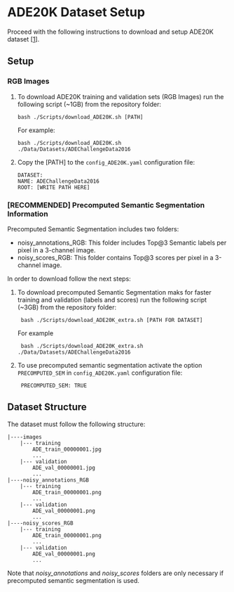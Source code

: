 # ADE20K Dataset Setup
Proceed with the following instructions to download and setup ADE20K dataset [[1](https://groups.csail.mit.edu/vision/datasets/ADE20K/)].

## Setup
### RGB Images

 1. To download ADE20K training and validation sets (RGB Images) run the following script (~1GB) from the repository folder:
	 
	    bash ./Scripts/download_ADE20K.sh [PATH]
	   
	   For example:

	    bash ./Scripts/download_ADE20K.sh ./Data/Datasets/ADEChallengeData2016
	    
 2. Copy the [PATH] to the `config_ADE20K.yaml` configuration file:
 
		DATASET:
	    NAME: ADEChallengeData2016
	    ROOT: [WRITE PATH HERE]

### [RECOMMENDED] Precomputed Semantic Segmentation Information
Precomputed Semantic Segmentation includes two folders:
 - noisy_annotations_RGB: This folder includes Top@3 Semantic labels per pixel in a 3-channel image.
 - noisy_scores_RGB: This folder contains Top@3 scores per pixel in a 3-channel image.

In order to download follow the next steps:

1. To download precomputed Semantic Segmentation maks for faster training and validation (labels and scores) run the following script (~3GB) from the repository folder:

		bash ./Scripts/download_ADE20K_extra.sh [PATH FOR DATASET]  

	For example

		bash ./Scripts/download_ADE20K_extra.sh ./Data/Datasets/ADEChallengeData2016

2. To use precomputed semantic segmentation activate the option `PRECOMPUTED_SEM` in `config_ADE20K.yaml` configuration file:
	
		PRECOMPUTED_SEM: TRUE

## Dataset Structure
The dataset must follow the following structure:
```
|----images
	|--- training
		ADE_train_00000001.jpg
		...
	|--- validation
		ADE_val_00000001.jpg
		...
|----noisy_annotations_RGB
	|--- training
		ADE_train_00000001.png
		...
	|--- validation
		ADE_val_00000001.png
		...
|----noisy_scores_RGB
	|--- training
		ADE_train_00000001.png
		...
	|--- validation
		ADE_val_00000001.png
		...
```

Note that *noisy_annotations* and *noisy_scores* folders are only necessary if precomputed semantic segmentation is used.